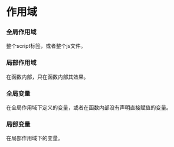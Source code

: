 # 作用域

### 全局作用域

整个script标签，或者整个js文件。

### 局部作用域

在函数内部，只在函数内部其效果。

### 全局变量

在全局作用域下定义的变量，或者在函数内部没有声明直接赋值的变量。

### 局部变量

在局部作用域下的变量。

